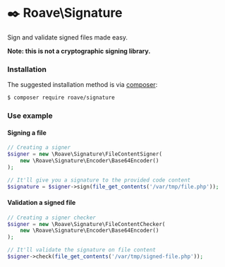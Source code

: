 # :black_nib: Roave\Signature

Sign and validate signed files made easy.

**Note: this is not a cryptographic signing library.**

### Installation

The suggested installation method is via [composer](https://getcomposer.org/):

```bash
$ composer require roave/signature
```

### Use example

#### Signing a file

```php
// Creating a signer
$signer = new \Roave\Signature\FileContentSigner(
    new \Roave\Signature\Encoder\Base64Encoder()
);

// It'll give you a signature to the provided code content
$signature = $signer->sign(file_get_contents('/var/tmp/file.php'));
```

#### Validation a signed file

```php
// Creating a signer checker
$signer = new \Roave\Signature\FileContentChecker(
    new \Roave\Signature\Encoder\Base64Encoder()
);

// It'll validate the signature on file content
$signer->check(file_get_contents('/var/tmp/signed-file.php'));
```
